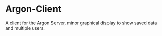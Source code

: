 # Argon-Client
A client for the Argon Server, minor graphical display to show saved data and multiple users.
